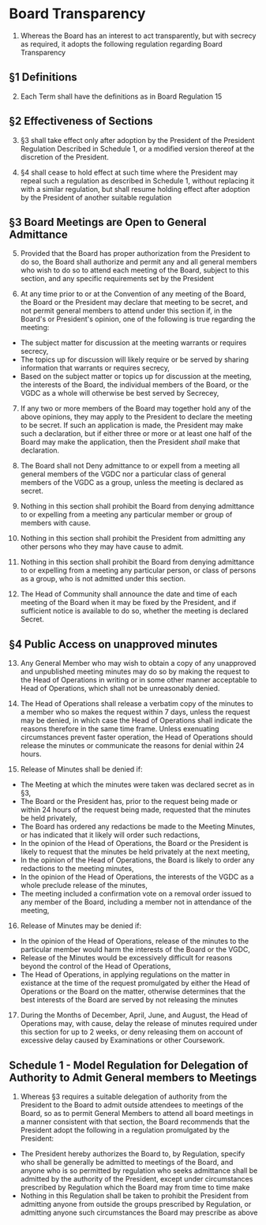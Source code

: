 # Board Transparency

1. Whereas the Board has an interest to act transparently, but with secrecy as required, it adopts the following regulation regarding Board Transparency

## §1 Definitions

2. Each Term shall have the definitions as in Board Regulation 15

## §2 Effectiveness of Sections

3. §3 shall take effect only after adoption by the President of the President Regulation Described in Schedule 1, or a modified version thereof at the discretion of the President.

4. §4 shall cease to hold effect at such time where the President may repeal such a regulation as described in Schedule 1, without replacing it with a similar regulation, but shall resume holding effect after adoption by the President of another suitable regulation

## §3 Board Meetings are Open to General Admittance

5. Provided that the Board has proper authorization from the President to do so, the Board shall authorize and permit any and all general members who wish to do so to attend each meeting of the Board, subject to this section, and any specific requirements set by the President

6. At any time prior to or at the Convention of any meeting of the Board, the Board or the President may declare that meeting to be secret, and not permit general members to attend under this section if, in the Board's or President's opinion, one of the following is true regarding the meeting:
* The subject matter for discussion at the meeting warrants or requires secrecy,
* The topics up for discussion will likely require or be served by sharing information that warrants or requires secrecy,
* Based on the subject matter or topics up for discussion at the meeting, the interests of the Board, the individual members of the Board, or the VGDC as a whole will otherwise be best served by Secrecey,

7. If any two or more members of the Board may together hold any of the above opinions, they may apply to the President to declare the meeting to be secret. If such an application is made, the President may make such a declaration, but if either three or more or at least one half of the Board may make the application, then the President *shall* make that declaration.

8. The Board shall not Deny admittance to or expell from a meeting all general members of the VGDC nor a particular class of general members of the VGDC as a group, unless the meeting is declared as secret.

9. Nothing in this section shall prohibit the Board from denying admittance to or expelling from a meeting any particular member or group of members with cause.

10. Nothing in this section shall prohibit the President from admitting any other persons who they may have cause to admit.

11. Nothing in this section shall prohibit the Board from denying admittance to or expelling from a meeting any particular person, or class of persons as a group, who is not admitted under this section. 

12. The Head of Community shall announce the date and time of each meeting of the Board when it may be fixed by the President, and if sufficient notice is available to do so, whether the meeting is declared Secret.

## §4 Public Access on unapproved minutes

13. Any General Member who may wish to obtain a copy of any unapproved and unpublished meeting minutes may do so by making the request to the Head of Operations in writing or in some other manner acceptable to Head of Operations, which shall not be unreasonably denied.

14. The Head of Operations shall release a verbatim copy of the minutes to a member who so makes the request within 7 days, unless the request may be denied, in which case the Head of Operations shall indicate the reasons therefore in the same time frame.  Unless exenuating circumstances prevent faster operation, the Head of Operations should release the minutes or communicate the reasons for denial within 24 hours.

15. Release of Minutes shall be denied if:
* The Meeting at which the minutes were taken was declared secret as in §3,
* The Board or the President has, prior to the request being made or within 24 hours of the request being made, requested that the minutes be held privately,
* The Board has ordered any redactions be made to the Meeting Minutes, or has indicated that it likely will order such redactions,
* In the opinion of the Head of Operations, the Board or the President is likely to request that the minutes be held privately at the next meeting,
* In the opinion of the Head of Operations, the Board is likely to order any redactions to the meeting minutes,
* In the opinion of the Head of Operations, the interests of the VGDC as a whole preclude release of the minutes,
* The meeting included a confirmation vote on a removal order issued to any member of the Board, including a member not in attendance of the meeting, 

16. Release of Minutes may be denied if:
* In the opinion of the Head of Operations, release of the minutes to the particular member would harm the interests of the Board or the VGDC,
* Release of the Minutes would be excessively difficult for reasons beyond the control of the Head of Operations,
* The Head of Operations, in applying regulations on the matter in existance at the time of the request promulgated by either the Head of Operations or the Board on the matter, otherwise determines that the best interests of the Board are served by not releasing the minutes

17. During the Months of December, April, June, and August, the Head of Operations may, with cause, delay the release of minutes required under this section for up to 2 weeks, or deny releasing them on account of excessive delay caused by Examinations or other Coursework.

## Schedule 1 - Model Regulation for Delegation of Authority to Admit General members to Meetings

1. Whereas §3 requires a suitable delegation of authority from the President to the Board to admit outside attendees to meetings of the Board, so as to permit General Members to attend all board meetings in a manner consistent with that section, the Board recommends that the President adopt the following in a regulation promulgated by the President:
* The President hereby authorizes the Board to, by Regulation, specify who shall be generally be admitted to meetings of the Board, and anyone who is so permitted by regulation who seeks admittance shall be admitted by the authority of the President, except under circumstances prescribed by Regulation which the Board may from time to time make
* Nothing in this Regulation shall be taken to prohibit the President from admitting anyone from outside the groups prescribed by Regulation, or admitting anyone such circumstances the Board may prescribe as above